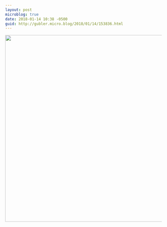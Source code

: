 ```yaml
---
layout: post
microblog: true
date: 2018-01-14 10:38 -0500
guid: http://gubler.micro.blog/2018/01/14/153836.html
---
```



<img src="http://microblog.dev88.co/uploads/2018/9c57a00811.jpg" width="600" height="600" />

